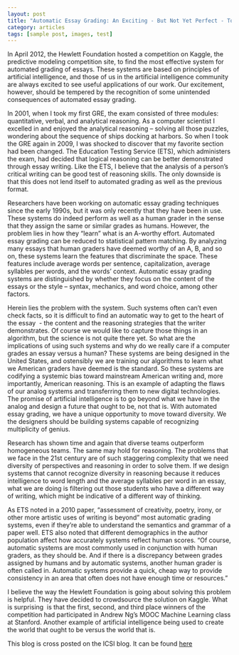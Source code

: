 ```yaml
---
layout: post
title: "Automatic Essay Grading: An Exciting - But Not Yet Perfect - Tool"
category: articles
tags: [sample post, images, test]
---
```


In April 2012, the Hewlett Foundation hosted a competition on Kaggle, the predictive modeling competition site, to find the most effective system for automated grading of essays. These systems are based on principles of artificial intelligence, and those of us in the artificial intelligence community are always excited to see useful applications of our work. Our excitement, however, should be tempered by the recognition of some unintended consequences of automated essay grading.

In 2001, when I took my first GRE, the exam consisted of three modules: quantitative, verbal, and analytical reasoning. As a computer scientist I excelled in and enjoyed the analytical reasoning – solving all those puzzles, wondering about the sequence of ships docking at harbors. So when I took the GRE again in 2009, I was shocked to discover that my favorite section had been changed. The Education Testing Service (ETS), which administers the exam, had decided that logical reasoning can be better demonstrated through essay writing. Like the ETS, I believe that the analysis of a person’s critical writing can be good test of reasoning skills. The only downside is that this does not lend itself to automated grading as well as the previous format.

Researchers have been working on automatic essay grading techniques since the early 1990s, but it was only recently that they have been in use. These systems do indeed perform as well as a human grader in the sense that they assign the same or similar grades as humans. However, the problem lies in how they “learn” what is an A-worthy effort. Automated essay grading can be reduced to statistical pattern matching. By analyzing many essays that human graders have deemed worthy of an A, B, and so on, these systems learn the features that discriminate the space. These features include average words per sentence, capitalization, average syllables per words, and the words’ context. Automatic essay grading systems are distinguished by whether they focus on the content of the essays or the style – syntax, mechanics, and word choice, among other factors.

Herein lies the problem with the system. Such systems often can’t even check facts, so it is difficult to find an automatic way to get to the heart of the essay  - the content and the reasoning strategies that the writer demonstrates. Of course we would like to capture those things in an algorithm, but the science is not quite there yet.
So what are the implications of using such systems and why do we really care if a computer grades an essay versus a human? These systems are being designed in the United States, and ostensibly we are training our algorithms to learn what we American graders have deemed is the standard. So these systems are codifying a systemic bias toward mainstream American writing and, more importantly, American reasoning. This is an example of adapting the flaws of our analog systems and transferring them to new digital technologies. The promise of artificial intelligence is to go beyond what we have in the analog and design a future that ought to be, not that is. With automated essay grading, we have a unique opportunity to move toward diversity. We the designers should be building systems capable of recognizing multiplicity of genius.

Research has shown time and again that diverse teams outperform homogeneous teams. The same may hold for reasoning. The problems that we face in the 21st century are of such staggering complexity that we need diversity of perspectives and reasoning in order to solve them. If we design systems that cannot recognize diversity in reasoning because it reduces intelligence to word length and the average syllables per word in an essay, what we are doing is filtering out those students who have a different way of writing, which might be indicative of a different way of thinking.

As ETS noted in a 2010 paper, “assessment of creativity, poetry, irony, or other more artistic uses of writing is beyond” most automatic grading systems, even if they’re able to understand the semantics and grammar of a paper well. ETS also noted that different demographics in the author population affect how accurately systems reflect human scores. “Of course, automatic systems are most commonly used in conjunction with human graders, as they should be. And if there is a discrepancy between grades assigned by humans and by automatic systems, another human grader is often called in. Automatic systems provide a quick, cheap way to provide consistency in an area that often does not have enough time or resources.”

I believe the way the Hewlett Foundation is going about solving this problem is helpful. They have decided to crowdsource the solution on Kaggle. What is surprising  is that the first, second, and third place winners of the competition had participated in Andrew Ng’s MOOC Machine Learning class at Stanford. Another example of artificial intelligence being used to create the world that ought to be versus the world that is.

This blog is cross posted on the ICSI blog. It can be found <a href="https://www.icsi.berkeley.edu/icsi/blog/omoju-autograding">here</a>